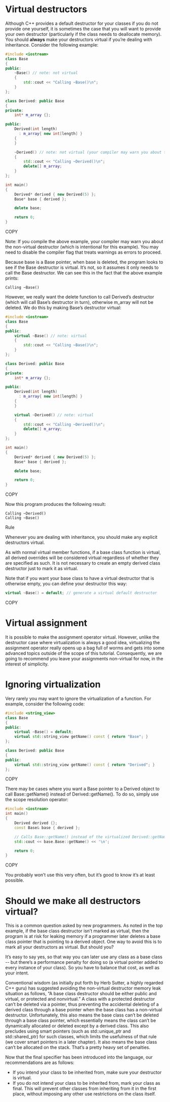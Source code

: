 # **Virtual destructors**

Although C++ provides a default destructor for your classes if you do not provide one yourself, it is sometimes the case that you will want to provide your own destructor (particularly if the class needs to deallocate memory). You should **always** make your destructors virtual if you’re dealing with inheritance. Consider the following example:

```cpp
#include <iostream>
class Base
{
public:
    ~Base() // note: not virtual
    {
        std::cout << "Calling ~Base()\n";
    }
};

class Derived: public Base
{
private:
    int* m_array {};

public:
    Derived(int length)
      : m_array{ new int[length] }
    {
    }

    ~Derived() // note: not virtual (your compiler may warn you about this)
    {
        std::cout << "Calling ~Derived()\n";
        delete[] m_array;
    }
};

int main()
{
    Derived* derived { new Derived(5) };
    Base* base { derived };

    delete base;

    return 0;
}
```

COPY

Note: If you compile the above example, your compiler may warn you about the non-virtual destructor (which is intentional for this example). You may need to disable the compiler flag that treats warnings as errors to proceed.

Because base is a Base pointer, when base is deleted, the program looks to see if the Base destructor is virtual. It’s not, so it assumes it only needs to call the Base destructor. We can see this in the fact that the above example prints:

```
Calling ~Base()
```

However, we really want the delete function to call Derived’s destructor (which will call Base’s destructor in turn), otherwise m_array will not be deleted. We do this by making Base’s destructor virtual:

```cpp
#include <iostream>
class Base
{
public:
    virtual ~Base() // note: virtual
    {
        std::cout << "Calling ~Base()\n";
    }
};

class Derived: public Base
{
private:
    int* m_array {};

public:
    Derived(int length)
      : m_array{ new int[length] }
    {
    }

    virtual ~Derived() // note: virtual
    {
        std::cout << "Calling ~Derived()\n";
        delete[] m_array;
    }
};

int main()
{
    Derived* derived { new Derived(5) };
    Base* base { derived };

    delete base;

    return 0;
}
```

COPY

Now this program produces the following result:

```
Calling ~Derived()
Calling ~Base()
```

Rule

Whenever you are dealing with inheritance, you should make any explicit destructors virtual.

As with normal virtual member functions, if a base class function is virtual, all derived overrides will be considered virtual regardless of whether they are specified as such. It is not necessary to create an empty derived class destructor just to mark it as virtual.

Note that if you want your base class to have a virtual destructor that is otherwise empty, you can define your destructor this way:

```cpp
virtual ~Base() = default; // generate a virtual default destructor
```

COPY

# **Virtual assignment**

It is possible to make the assignment operator virtual. However, unlike the destructor case where virtualization is always a good idea, virtualizing the assignment operator really opens up a bag full of worms and gets into some advanced topics outside of the scope of this tutorial. Consequently, we are going to recommend you leave your assignments non-virtual for now, in the interest of simplicity.

# **Ignoring virtualization**

Very rarely you may want to ignore the virtualization of a function. For example, consider the following code:

```cpp
#include <string_view>
class Base
{
public:
    virtual ~Base() = default;
    virtual std::string_view getName() const { return "Base"; }
};

class Derived: public Base
{
public:
    virtual std::string_view getName() const { return "Derived"; }
};
```

COPY

There may be cases where you want a Base pointer to a Derived object to call Base::getName() instead of Derived::getName(). To do so, simply use the scope resolution operator:

```cpp
#include <iostream>
int main()
{
    Derived derived {};
    const Base& base { derived };

    // Calls Base::getName() instead of the virtualized Derived::getName()
    std::cout << base.Base::getName() << '\n';

    return 0;
}
```

COPY

You probably won’t use this very often, but it’s good to know it’s at least possible.

# **Should we make all destructors virtual?**

This is a common question asked by new programmers. As noted in the top example, if the base class destructor isn’t marked as virtual, then the program is at risk for leaking memory if a programmer later deletes a base class pointer that is pointing to a derived object. One way to avoid this is to mark all your destructors as virtual. But should you?

It’s easy to say yes, so that way you can later use any class as a base class -- but there’s a performance penalty for doing so (a virtual pointer added to every instance of your class). So you have to balance that cost, as well as your intent.

Conventional wisdom (as initially put forth by Herb Sutter, a highly regarded C++ guru) has suggested avoiding the non-virtual destructor memory leak situation as follows, “A base class destructor should be either public and virtual, or protected and nonvirtual.” A class with a protected destructor can’t be deleted via a pointer, thus preventing the accidental deleting of a derived class through a base pointer when the base class has a non-virtual destructor. Unfortunately, this also means the base class can’t be deleted through a base class pointer, which essentially means the class can’t be dynamically allocated or deleted except by a derived class. This also precludes using smart pointers (such as std::unique_ptr and std::shared_ptr) for such classes, which limits the usefulness of that rule (we cover smart pointers in a later chapter). It also means the base class can’t be allocated on the stack. That’s a pretty heavy set of penalties.

Now that the final specifier has been introduced into the language, our recommendations are as follows:

- If you intend your class to be inherited from, make sure your destructor is virtual.
- If you do not intend your class to be inherited from, mark your class as final. This will prevent other classes from inheriting from it in the first place, without imposing any other use restrictions on the class itself.